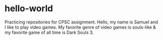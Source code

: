 # hello-world
Practicing repositories for CPSC assignment. 
Hello, my name is Samuel and I like to play video games. My favorite genre of video games is souls-like & my favorite game of all time is Dark Souls 3. 
